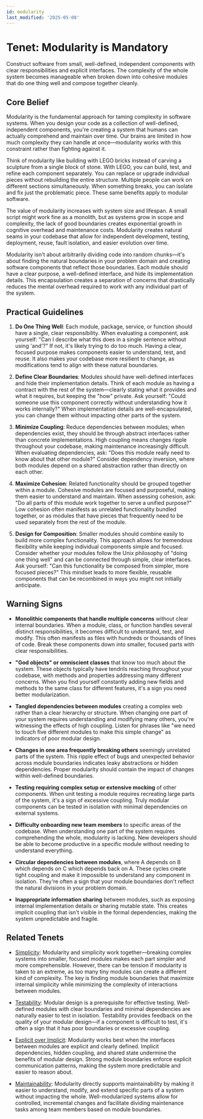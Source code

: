 ```yaml
---
id: modularity
last_modified: '2025-05-08'
---
```


# Tenet: Modularity is Mandatory

Construct software from small, well-defined, independent components with clear
responsibilities and explicit interfaces. The complexity of the whole system becomes
manageable when broken down into cohesive modules that do one thing well and compose
together cleanly.

## Core Belief

Modularity is the fundamental approach for taming complexity in software systems. When
you design your code as a collection of well-defined, independent components, you're
creating a system that humans can actually comprehend and maintain over time. Our brains
are limited in how much complexity they can handle at once—modularity works with this
constraint rather than fighting against it.

Think of modularity like building with LEGO bricks instead of carving a sculpture from a
single block of stone. With LEGO, you can build, test, and refine each component
separately. You can replace or upgrade individual pieces without rebuilding the entire
structure. Multiple people can work on different sections simultaneously. When something
breaks, you can isolate and fix just the problematic piece. These same benefits apply to
modular software.

The value of modularity increases with system size and lifespan. A small script might
work fine as a monolith, but as systems grow in scope and complexity, the lack of good
boundaries creates exponential growth in cognitive overhead and maintenance costs.
Modularity creates natural seams in your codebase that allow for independent
development, testing, deployment, reuse, fault isolation, and easier evolution over
time.

Modularity isn't about arbitrarily dividing code into random chunks—it's about finding
the natural boundaries in your problem domain and creating software components that
reflect those boundaries. Each module should have a clear purpose, a well-defined
interface, and hide its implementation details. This encapsulation creates a separation
of concerns that drastically reduces the mental overhead required to work with any
individual part of the system.

## Practical Guidelines

1. **Do One Thing Well**: Each module, package, service, or function should have a
   single, clear responsibility. When evaluating a component, ask yourself: "Can I
   describe what this does in a single sentence without using 'and'?" If not, it's
   likely trying to do too much. Having a clear, focused purpose makes components easier
   to understand, test, and reuse. It also makes your codebase more resilient to change,
   as modifications tend to align with these natural boundaries.

1. **Define Clear Boundaries**: Modules should have well-defined interfaces and hide
   their implementation details. Think of each module as having a contract with the rest
   of the system—clearly stating what it provides and what it requires, but keeping the
   "how" private. Ask yourself: "Could someone use this component correctly without
   understanding how it works internally?" When implementation details are
   well-encapsulated, you can change them without impacting other parts of the system.

1. **Minimize Coupling**: Reduce dependencies between modules; when dependencies exist,
   they should be through abstract interfaces rather than concrete implementations. High
   coupling means changes ripple throughout your codebase, making maintenance
   increasingly difficult. When evaluating dependencies, ask: "Does this module really
   need to know about that other module?" Consider dependency inversion, where both
   modules depend on a shared abstraction rather than directly on each other.

1. **Maximize Cohesion**: Related functionality should be grouped together within a
   module. Cohesive modules are focused and purposeful, making them easier to understand
   and maintain. When assessing cohesion, ask: "Do all parts of this module work
   together to serve a unified purpose?" Low cohesion often manifests as unrelated
   functionality bundled together, or as modules that have pieces that frequently need
   to be used separately from the rest of the module.

1. **Design for Composition**: Smaller modules should combine easily to build more
   complex functionality. This approach allows for tremendous flexibility while keeping
   individual components simple and focused. Consider whether your modules follow the
   Unix philosophy of "doing one thing well" and can be connected through simple, clear
   interfaces. Ask yourself: "Can this functionality be composed from simpler, more
   focused pieces?" This mindset leads to more flexible, reusable components that can be
   recombined in ways you might not initially anticipate.

## Warning Signs

- **Monolithic components that handle multiple concerns** without clear internal
  boundaries. When a module, class, or function handles several distinct
  responsibilities, it becomes difficult to understand, test, and modify. This often
  manifests as files with hundreds or thousands of lines of code. Break these components
  down into smaller, focused parts with clear responsibilities.

- **"God objects" or omniscient classes** that know too much about the system. These
  objects typically have tendrils reaching throughout your codebase, with methods and
  properties addressing many different concerns. When you find yourself constantly
  adding new fields and methods to the same class for different features, it's a sign
  you need better modularization.

- **Tangled dependencies between modules** creating a complex web rather than a clear
  hierarchy or structure. When changing one part of your system requires understanding
  and modifying many others, you're witnessing the effects of high coupling. Listen for
  phrases like "we need to touch five different modules to make this simple change" as
  indicators of poor modular design.

- **Changes in one area frequently breaking others** seemingly unrelated parts of the
  system. This ripple effect of bugs and unexpected behavior across module boundaries
  indicates leaky abstractions or hidden dependencies. Proper modularity should contain
  the impact of changes within well-defined boundaries.

- **Testing requiring complex setup or extensive mocking** of other components. When
  unit testing a module requires recreating large parts of the system, it's a sign of
  excessive coupling. Truly modular components can be tested in isolation with minimal
  dependencies on external systems.

- **Difficulty onboarding new team members** to specific areas of the codebase. When
  understanding one part of the system requires comprehending the whole, modularity is
  lacking. New developers should be able to become productive in a specific module
  without needing to understand everything.

- **Circular dependencies between modules**, where A depends on B which depends on C
  which depends back on A. These cycles create tight coupling and make it impossible to
  understand any component in isolation. They're often a sign that your module
  boundaries don't reflect the natural divisions in your problem domain.

- **Inappropriate information sharing** between modules, such as exposing internal
  implementation details or sharing mutable state. This creates implicit coupling that
  isn't visible in the formal dependencies, making the system unpredictable and fragile.

## Related Tenets

- [Simplicity](simplicity.md): Modularity and simplicity work together—breaking complex
  systems into smaller, focused modules makes each part simpler and more comprehensible.
  However, there can be tension if modularity is taken to an extreme, as too many tiny
  modules can create a different kind of complexity. The key is finding module
  boundaries that maximize internal simplicity while minimizing the complexity of
  interactions between modules.

- [Testability](testability.md): Modular design is a prerequisite for effective testing.
  Well-defined modules with clear boundaries and minimal dependencies are naturally
  easier to test in isolation. Testability provides feedback on the quality of your
  modular design—if a component is difficult to test, it's often a sign that it has poor
  boundaries or excessive coupling.

- [Explicit over Implicit](explicit-over-implicit.md): Modularity works best when the
  interfaces between modules are explicit and clearly defined. Implicit dependencies,
  hidden coupling, and shared state undermine the benefits of modular design. Strong
  module boundaries enforce explicit communication patterns, making the system more
  predictable and easier to reason about.

- [Maintainability](maintainability.md): Modularity directly supports maintainability by
  making it easier to understand, modify, and extend specific parts of a system without
  impacting the whole. Well-modularized systems allow for controlled, incremental
  changes and facilitate dividing maintenance tasks among team members based on module
  boundaries.
